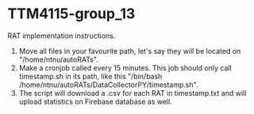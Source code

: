 # TTM4115-group_13
RAT implementation instructions.
1) Move all files in your favourite path, let's say they will be located on "/home/ntnu/autoRATs".
2) Make a cronjob called every 15 minutes. This job should only call timestamp.sh in its path, like this "/bin/bash /home/ntnu/autoRATs/DataCollectorPY/timestamp.sh".
3) The script will download a .csv for each RAT in timestamp.txt and will upload statistics on Firebase database as well.
